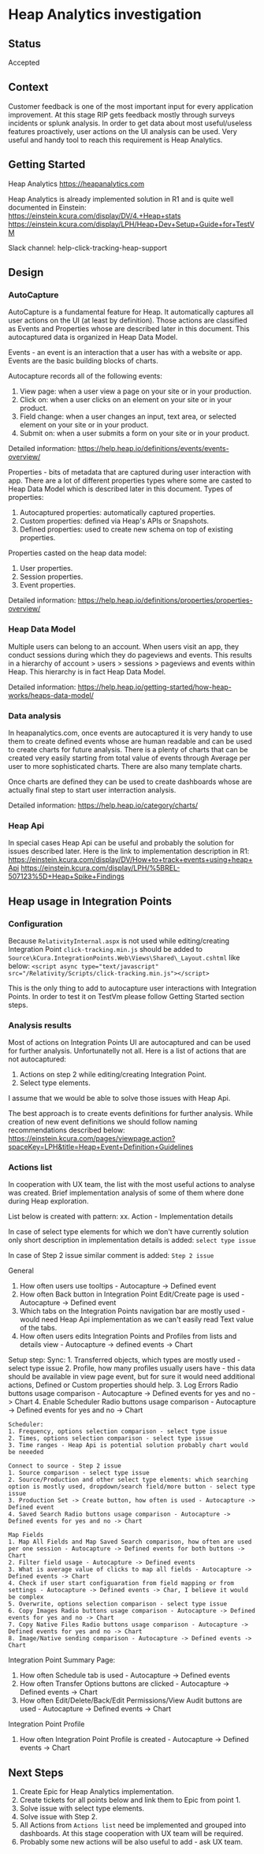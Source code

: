 # Heap Analytics investigation 

## Status

Accepted

## Context

Customer feedback is one of the most important input for every application improvement. At this stage RIP gets feedback mostly through surveys incidents or splunk analysis. In order to get data about most useful/useless features proactively, user actions on the UI analysis can be used. Very useful and handy tool to reach this requirement is Heap Analytics.

## Getting Started

Heap Analytics
https://heapanalytics.com

Heap Analytics is already implemented solution in R1 and is quite well documented in Einstein:
https://einstein.kcura.com/display/DV/4.+Heap+stats
https://einstein.kcura.com/display/LPH/Heap+Dev+Setup+Guide+for+TestVM

Slack channel:
help-click-tracking-heap-support

## Design

### AutoCapture

AutoCapture is a fundamental feature for Heap. It automatically captures all user actions on the UI (at least by definition). Those actions are classified as Events and Properties whose are described later in this document. This autocaptured data is organized in Heap Data Model. 

Events - an event is an interaction that a user has with a website or app. Events are the basic building blocks of charts.

Autocapture records all of the following events:
1. View page: when a user view a page on your site or in your production.
2. Click on: when a user clicks on an element on your site or in your product.
3. Field change: when a user changes an input, text area, or selected element on your site or in your product.
4. Submit on: when a user submits a form on your site or in your product.

Detailed information:
https://help.heap.io/definitions/events/events-overview/

Properties - bits of metadata that are captured during user interaction with app. There are a lot of different properties types where some are casted to Heap Data Model which is described later in this document. Types of properties:
1. Autocaptured properties: automatically captured properties.
2. Custom properties: defined via Heap's APIs or Snapshots.
3. Defined properties: used to create new schema on top of existing properties.

Properties casted on the heap data model:
1. User properties.
2. Session properties.
3. Event properties.

Detailed information:
https://help.heap.io/definitions/properties/properties-overview/

### Heap Data Model

Multiple users can belong to an account. When users visit an app, they conduct sessions during which they do pageviews and events. This results in a hierarchy of account > users > sessions > pageviews and events within Heap. This hierarchy is in fact Heap Data Model.

Detailed information:
https://help.heap.io/getting-started/how-heap-works/heaps-data-model/

### Data analysis

In heapanalytics.com, once events are autocaptured it is very handy to use them to create defined events whose are human readable and can be used to create charts for future analysis. There is a plenty of charts that can be created very easily starting from total value of events through Average per user to more sophisticated charts. There are also many template charts.

Once charts are defined they can be used to create dashboards whose are actually final step to start user interraction analysis.

Detailed information:
https://help.heap.io/category/charts/

### Heap Api

In special cases Heap Api can be useful and probably the solution for issues described later. Here is the link to implementation description in R1:
https://einstein.kcura.com/display/DV/How+to+track+events+using+heap+Api
https://einstein.kcura.com/display/LPH/%5BREL-507123%5D+Heap+Spike+Findings

## Heap usage in Integration Points

### Configuration

Because `RelativityInternal.aspx` is not used while editing/creating Integration Point `click-tracking.min.js` should be added to `Source\kCura.IntegrationPoints.Web\Views\Shared\_Layout.cshtml` like below:
`<script async type="text/javascript" src="/Relativity/Scripts/click-tracking.min.js"></script>`

This is the only thing to add to autocapture user interactions with Integration Points. In order to test it on TestVm please follow Getting Started section steps.

### Analysis results
 
Most of actions on Integration Points UI are autocaptured and can be used for further analysis. Unfortunatelly not all. Here is a list of actions that are not autocaptured:
1. Actions on step 2 while editing/creating Integration Point.
2. Select type elements.

I assume that we would be able to solve those issues with Heap Api.

The best approach is to create events definitions for further analysis. While creation of new event definitions we should follow naming recommendations described below:
https://einstein.kcura.com/pages/viewpage.action?spaceKey=LPH&title=Heap+Event+Definition+Guidelines 

### Actions list

In cooperation with UX team, the list with the most useful actions to analyse was created. Brief implementation analysis of some of them where done during Heap exploration.

List below is created with pattern:
xx. Action - Implementation details

In case of select type elements for which we don't have currently solution only short description in implementation details is added:
`select type issue`

In case of Step 2 issue similar comment is added:
`Step 2 issue`

General
1. How often users use tooltips - Autocapture -> Defined event
2. How often Back button in Integration Point Edit/Create page is used - Autocapture -> Defined event
3. Which tabs on the Integration Points navigation bar are mostly used - would need Heap Api implementation as we can't easily read Text value of the tabs.
4. How often users edits Integration Points and Profiles from lists and details view - Autocapture -> defined events -> Chart

Setup step:
	Sync:
	1. Transferred objects, which types are mostly used - select type issue
	2. Profile, how many profiles usually users have - this data should be available in view page event, but for sure it would need additional actions, Defined or Custom properties should help.
	3. Log Errors Radio buttons usage comparison - Autocapture -> Defined events for yes and no -> Chart
	4. Enable Scheduler Radio buttons usage comparison - Autocapture -> Defined events for yes and no -> Chart
	
	Scheduler:
	1. Frequency, options selection comparison - select type issue
	2. Times, options selection comparison - select type issue
	3. Time ranges - Heap Api is potential solution probably chart would be neeeded
	
	Connect to source - Step 2 issue
	1. Source comparison - select type issue
	2. Source/Production and other select type elements: which searching option is mostly used, dropdown/search field/more button - select type issue
	3. Production Set -> Create button, how often is used - Autocapture -> Defined event
	4. Saved Search Radio buttons usage comparison - Autocapture -> Defined events for yes and no -> Chart
	
	Map Fields
	1. Map All Fields and Map Saved Search comparison, how often are used per one session - Autocapture -> Defined events for both buttons -> Chart
	2. Filter field usage - Autocapture -> Defined events
	3. What is average value of clicks to map all fields - Autocapture -> Defined events -> Chart
	4. Check if user start configuaration from field mapping or from settings - Autocapture -> Defined events -> Char, I believe it would be complex
	5. Overwrite, options selection comparison - select type issue
	6. Copy Images Radio buttons usage comparison - Autocapture -> Defined events for yes and no -> Chart
	7. Copy Native Files Radio buttons usage comparison - Autocapture -> Defined events for yes and no -> Chart
	8. Image/Native sending comparison - Autocapture -> Defined events -> Chart
	
Integration Point Summary Page:
1. How often Schedule tab is used - Autocapture -> Defined events
2. How often Transfer Options buttons are clicked - Autocapture -> Defined events -> Chart
3. How often Edit/Delete/Back/Edit Permissions/View Audit buttons are used - Autocapture -> Defined events -> Chart

Integration Point Profile
1. How often Integration Point Profile is created - Autocapture -> Defined events -> Chart

## Next Steps

1. Create Epic for Heap Analytics implementation.
2. Create tickets for all points below and link them to Epic from point 1.
3. Solve issue with select type elements.
4. Solve issue with Step 2.
5. All Actions from `Actions list` need be implemented and grouped into dashboards. At this stage cooperation with UX team will be required.
6. Probably some new actions will be also useful to add - ask UX team. 